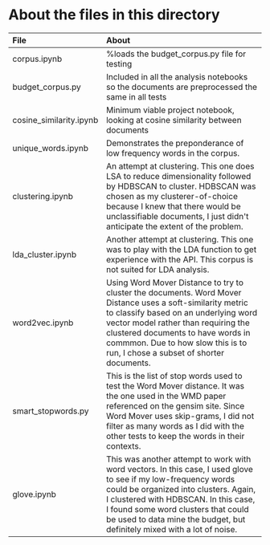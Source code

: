 # About the files in this directory 

| File | About | 
|:--|:---|
| corpus.ipynb | %loads the budget_corpus.py file for testing |
| budget_corpus.py | Included in all the analysis notebooks so the documents are preprocessed the same in all tests |
| cosine_similarity.ipynb | Minimum viable project notebook, looking at  cosine similarity between documents | 
| unique_words.ipynb | Demonstrates the preponderance of low frequency words in the corpus.
| clustering.ipynb | An attempt at clustering. This one does LSA to reduce dimensionality followed by HDBSCAN to cluster. HDBSCAN was chosen as my clusterer-of-choice because I knew that there would be unclassifiable documents, I just didn't anticipate the extent of the problem. | 
| lda_cluster.ipynb | Another attempt at clustering. This one was to play with the LDA function to get experience with the API. This corpus is not suited for LDA analysis. |
| word2vec.ipynb | Using Word Mover Distance to try to cluster the documents. Word Mover Distance uses a soft-similarity metric to classify based on an underlying word vector model rather than requiring the clustered documents to have words in commmon. Due to how slow this is to run, I chose a subset of shorter documents. |
| smart_stopwords.py | This is the list of stop words used to test the Word Mover distance. It was the one used in the WMD paper referenced on the gensim site. Since Word Mover uses skip-grams, I did not filter as many words as I did with the other tests to keep the words in their contexts. | 
| glove.ipynb | This was another attempt to work with word vectors. In this case, I used glove to see if my low-frequency words could be organized into clusters. Again, I clustered with HDBSCAN. In this case, I found some word clusters that could be used to data mine the budget, but definitely mixed with a lot of noise. |
